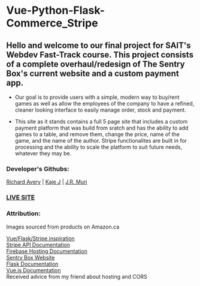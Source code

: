 # Vue-Python-Flask-Commerce_Stripe

## Hello and welcome to our final project for SAIT's Webdev Fast-Track course. This project consists of a complete overhaul/redesign of The Sentry Box's current website and a custom payment app. 

- Our goal is to provide users with a simple, modern way to buy/rent games as well as allow the employees of the company to have a refined, cleaner looking interface to easily manage order, stock and payment. 

- This site as it stands contains a full 5 page site that includes a custom payment platform that was build from sratch and has the ability to add games to a table, and remove them, change the price, name of the game, and the name of the author. Stripe functionalites are built in for processing and the ability to scale the platform to suit future needs, whatever they may be.

### Developer's Githubs:
[Richard Avery](https://github.com/Gander-Alexander) | [Kaje J](https://github.com/KajeA) | [J.R. Muri](https://github.com/JulesRuby)

### [LIVE SITE](https://sentry.julesruby.dev/)

### Attribution:

Images sourced from products on Amazon.ca

[Vue/Flask/Stripe inspiration](https://testdriven.io/blog/accepting-payments-with-stripe-vuejs-and-flask/)  
[Stripe API Documentation](https://stripe.com/docs/api)  
[Firebase Hosting Documentation](https://firebase.google.com/docs/hosting)  
[Sentry Box Website](https://www.sentrybox.com/)  
[Flask Documentation](https://flask.palletsprojects.com/en/1.1.x/)  
[Vue.js Documentation](https://vuejs.org/v2/)  
Received advice from my friend about hosting and CORS
